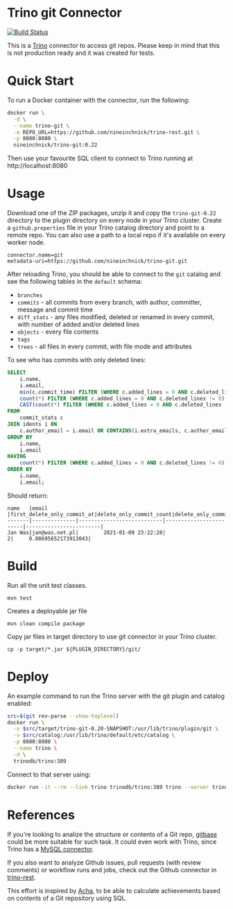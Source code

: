 Trino git Connector
===================

[![Build Status](https://github.com/nineinchnick/trino-git/actions/workflows/release.yaml/badge.svg)](https://github.com/nineinchnick/trino-git/actions/workflows/release.yaml)

This is a [Trino](http://trino.io/) connector to access git repos. Please keep in mind that this is not production ready and it was created for tests.

# Quick Start

To run a Docker container with the connector, run the following:
```bash
docker run \
  -d \
  --name trino-git \
  -e REPO_URL=https://github.com/nineinchnick/trino-rest.git \
  -p 8080:8080 \
  nineinchnick/trino-git:0.22
```

Then use your favourite SQL client to connect to Trino running at http://localhost:8080

# Usage

Download one of the ZIP packages, unzip it and copy the `trino-git-0.22` directory to the plugin directory on every node in your Trino cluster.
Create a `github.properties` file in your Trino catalog directory and point to a remote repo.
You can also use a path to a local repo if it's available on every worker node.

```
connector.name=git
metadata-uri=https://github.com/nineinchnick/trino-git.git
```

After reloading Trino, you should be able to connect to the `git` catalog and see the following tables in the `default` schema:
* `branches`
* `commits` - all commits from every branch, with author, committer, message and commit time
* `diff_stats` - any files modified, deleted or renamed in every commit, with number of added and/or deleted lines
* `objects` - every file contents
* `tags`
* `trees` - all files in every commit, with file mode and attributes

To see who has commits with only deleted lines:

```sql
SELECT
    i.name,
    i.email,
    min(c.commit_time) FILTER (WHERE c.added_lines = 0 AND c.deleted_lines != 0) AS first_delete_only_commit_at,
    count(*) FILTER (WHERE c.added_lines = 0 AND c.deleted_lines != 0) AS delete_only_commit_count,
    CAST(count(*) FILTER (WHERE c.added_lines = 0 AND c.deleted_lines != 0) AS double) / CAST(COUNT(*) AS double) AS delete_only_commit_ratio
FROM
    commit_stats c
JOIN idents i ON
    c.author_email = i.email OR CONTAINS(i.extra_emails, c.author_email)
GROUP BY
    i.name,
    i.email
HAVING
    count(*) FILTER (WHERE c.added_lines = 0 AND c.deleted_lines != 0) != 0
ORDER BY
    i.name,
    i.email;
```

Should return:
```
name   |email         |first_delete_only_commit_at|delete_only_commit_count|delete_only_commit_ratio|
-------|--------------|---------------------------|------------------------|------------------------|
Jan Was|jan@was.net.pl|        2021-01-09 23:22:28|                       2|     0.08695652173913043|
```

# Build

Run all the unit test classes.
```
mvn test
```

Creates a deployable jar file
```
mvn clean compile package
```

Copy jar files in target directory to use git connector in your Trino cluster.
```
cp -p target/*.jar ${PLUGIN_DIRECTORY}/git/
```

# Deploy

An example command to run the Trino server with the git plugin and catalog enabled:

```bash
src=$(git rev-parse --show-toplevel)
docker run \
  -v $src/target/trino-git-0.20-SNAPSHOT:/usr/lib/trino/plugin/git \
  -v $src/catalog:/usr/lib/trino/default/etc/catalog \
  -p 8080:8080 \
  --name trino \
  -d \
  trinodb/trino:389
```

Connect to that server using:
```bash
docker run -it --rm --link trino trinodb/trino:389 trino --server trino:8080 --catalog git --schema default
```

# References

If you're looking to analize the structure or contents of a Git repo, [gitbase](https://github.com/src-d/gitbase) could be more suitable for such task.
It could even work with Trino, since Trino has a [MySQL connector](https://trino.io/docs/current/connector/mysql.html).

If you also want to analyze Github issues, pull requests (with review comments) or workflow runs and jobs,
check out the Github connector in [trino-rest](https://github.com/nineinchnick/trino-rest).

This effort is inspired by [Acha](https://github.com/someteam/acha), to be able to calculate achievements based on contents of a Git repository using SQL.
